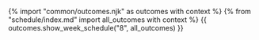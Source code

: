 {% import "common/outcomes.njk" as outcomes with context %}
{% from "schedule/index.md" import all_outcomes with context %}
{{ outcomes.show_week_schedule("8", all_outcomes) }}